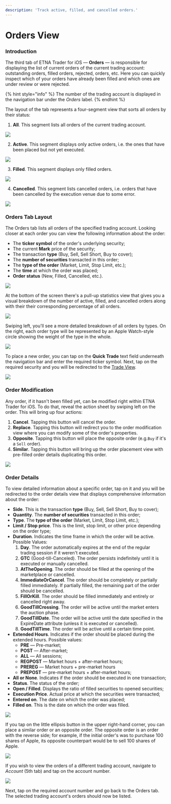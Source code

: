 ```yaml
---
description: 'Track active, filled, and cancelled orders.'
---
```


# Orders View

### Introduction

The third tab of ETNA Trader for iOS — **Orders** — is responsible for displaying the list of current orders of the current trading account: outstanding orders, filled orders, rejected, orders, etc. Here you can quickly inspect which of your orders have already been filled and which ones are under review or were rejected. 

{% hint style="info" %}
The number of the trading account is displayed in the navigation bar under the _Orders_ label.
{% endhint %}

The layout of the tab represents a four-segment view that sorts all orders by their status:

1. **All**. This segment lists all orders of the current trading account.

![](../../.gitbook/assets/img_0045_iphonexspacegrey_portrait.png)

2. **Active**. This segment displays only active orders, i.e. the ones that have been placed but not yet executed.

![](../../.gitbook/assets/img_0046_iphonexspacegrey_portrait.png)

3. **Filled**. This segment displays only filled orders.

![](../../.gitbook/assets/img_0047_iphonexspacegrey_portrait.png)

4. **Cancelled**. This segment lists cancelled orders, i.e. orders that have been cancelled by the execution venue due to some error.

![](../../.gitbook/assets/img_0048_iphonexspacegrey_portrait.png)

### Orders Tab Layout

The Orders tab lists all orders of the specified trading account. Looking closer at each order you can view the following information about the order:

* The **ticker symbol** of the order's underlying security;
* The current **Mark** price of the security;
* The transaction **type** \(Buy, Sell, Sell Short, Buy to cover\);
* The **number of securities** transacted in this order;
* The **type of the order** \(Market, Limit, Stop Limit, etc.\);
* The **time** at which the order was placed;
* **Order status** \(New, Filled, Cancelled, etc.\).

![](../../.gitbook/assets/img_0046.png)

At the bottom of the screen there's a pull-up statistics view that gives you a visual breakdown of the number of active, filled, and cancelled orders along with their their corresponding percentage of all orders.

![](../../.gitbook/assets/img_0050_iphonexspacegrey_portrait.png)

Swiping left, you'll see a more detailed breakdown of all orders by types. On the right, each order type will be represented by an Apple Watch-style circle showing the weight of the type in the whole.

![](../../.gitbook/assets/img_0051_iphonexspacegrey_portrait.png)

To place a new order, you can tap on the **Quick Trade** text field underneath the navigation bar and enter the required ticker symbol. Next, tap on the required security and you will be redirected to the [Trade View](quotes-view/trade-view/).

![](../../.gitbook/assets/img_0049_iphonexspacegrey_portrait.png)

### Order Modification

Any order, if it hasn't been filled yet, can be modified right within ETNA Trader for iOS. To do that, reveal the action sheet by swiping left on the order. This will bring up four actions:

1. **Cancel**. Tapping this button will cancel the order.
2. **Replace**. Tapping this button will redirect you to the order modification view where you can modify some of the order's properties.
3. **Opposite**. Tapping this button will place the opposite order \(e.g.`Buy` if it's a `Sell` order\).
4. **Similar**. Tapping this button will bring up the order placement view with pre-filled order details duplicating this order.

![](../../.gitbook/assets/rpreplay_final1623087152.gif)

### Order Details

To view detailed information about a specific order, tap on it and you will be redirected to the order details view that displays comprehensive information about the order:

* **Side**. This is the transaction **type** \(Buy, Sell, Sell Short, Buy to cover\);
* **Quantity**. The **number of securities** transacted in this order;
* **Type**. The **type of the order** \(Market, Limit, Stop Limit, etc.\);
* **Limit / Stop price**. This is the limit, stop limit, or other price depending on the order type;
* **Duration**. Indicates the time frame in which the order will be active. Possible Values:
  1. **Day**. The order automatically expires at the end of the regular trading session if it weren't executed.
  2. **GTC** \(Good-till-Canceled\). The order persists indefinitely until it is executed or manually cancelled.
  3. **AtTheOpening**. The order should be filled at the opening of the marketplace or cancelled.
  4. **ImmediateOrCancel**. The order should be completely or partially filled immediately. If partially filled, the remaining part of the order should be cancelled.
  5. **FillOrKill**. The order should be filled immediately and entirely or cancelled right away.
  6. **GoodTillCrossing**. The order will be active until the market enters the auction phase.
  7. **GoodTillDate**. The order will be active until the date specified in the ExpireDate attribute \(unless it is executed or cancelled\).
  8. **GoodTillTime**. The order will be active until a certain time point.
* **Extended Hours**. Indicates if the order should be placed during the extended hours. Possible values:
  * **PRE** — Pre-market;
  * **POST** — After-market;
  * **ALL** — All sessions;
  * **REGPOST** — Market hours + after-market hours;
  * **PREREG** — Market hours + pre-market hours
  * **PREPOST** — pre-market hours + after-market hours;
* **All or None**. Indicates if the order should be executed in one transaction;
* **Status**. The status of the order;
* **Open / Filled**. Displays the ratio of filled securities to opened securities;
* **Execution Price**. Actual price at which the securities were transacted;
* **Entered on**. The date on which the order was placed;
* **Filled on**. This is the date on which the order was filled.

![](../../.gitbook/assets/img_0052_iphonexspacegrey_portrait.png)

If you tap on the little ellipsis button in the upper right-hand corner, you can place a similar order or an opposite order. The opposite order is an order with the reverse side; for example, if the initial order's was to purchase 100 shares of Apple, its opposite counterpart would be to sell 100 shares of Apple.

![](../../.gitbook/assets/img_0053_iphonexspacegrey_portrait.png)



If you wish to view the orders of a different trading account, navigate to _Account_ \(5th tab\) and tap on the account number. 

![](../../.gitbook/assets/img_d274947473bf-1_iphonexspacegrey_portrait.png)

Next, tap on the required account number and go back to the Orders tab. The selected trading account's orders should now be listed.

